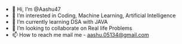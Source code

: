 - 👋 Hi, I’m @Aashu47
- 👀 I’m interested in Coding, Machine Learning, Artificial Intelligence
- 🌱 I’m currently learning DSA with JAVA
- 💞️ I’m looking to collaborate on Real life Problems
- 📫 How to reach me mail me - aashu.05134@gmail.com

<!---
Aashu47/Aashu47 is a ✨ special ✨ repository because its `README.md` (this file) appears on your GitHub profile.
You can click the Preview link to take a look at your changes.
--->
